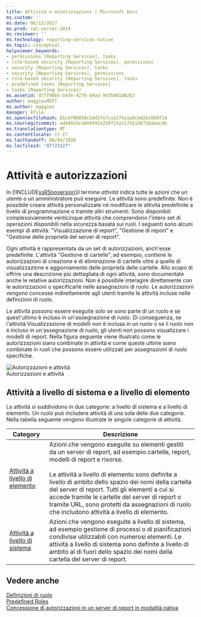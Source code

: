 ```yaml
---
title: Attività e autorizzazioni | Microsoft Docs
ms.custom: ''
ms.date: 06/13/2017
ms.prod: sql-server-2014
ms.reviewer: ''
ms.technology: reporting-services-native
ms.topic: conceptual
helpviewer_keywords:
- permissions [Reporting Services], tasks
- role-based security [Reporting Services], permissions
- security [Reporting Services], tasks
- security [Reporting Services], permissions
- role-based security [Reporting Services], tasks
- predefined tasks [Reporting Services]
- tasks [Reporting Services]
ms.assetid: d7ff90b5-b976-4270-b9ad-9d7b801d8263
author: maggiesMSFT
ms.author: maggies
manager: kfile
ms.openlocfilehash: 01cbf00850c5dd57e7ca1575a1a0cb826c009714
ms.sourcegitcommit: ad4d92dce894592a259721a1571b1d8736abacdb
ms.translationtype: MT
ms.contentlocale: it-IT
ms.lasthandoff: 08/04/2020
ms.locfileid: "87723327"
---
```

# <a name="tasks-and-permissions"></a>Attività e autorizzazioni
  In [!INCLUDE[ssRSnoversion](../../includes/ssrsnoversion-md.md)]il termine *attività* indica tutte le azioni che un utente o un amministratore può eseguire. Le attività sono predefinite. Non è possibile creare attività personalizzate né modificare le attività predefinite a livello di programmazione o tramite altri strumenti. Sono disponibili complessivamente venticinque attività che comprendono l'intero set di operazioni disponibili nella sicurezza basata sui ruoli. I seguenti sono alcuni esempi di attività: "Visualizzazione di report", "Gestione di report" e "Gestione delle proprietà del server di report".  
  
 Ogni attività è rappresentata da un set di autorizzazioni, anch'esse predefinite. L'attività "Gestione di cartelle", ad esempio, contiene le autorizzazioni di creazione e di eliminazione di cartelle oltre a quelle di visualizzazione e aggiornamento delle proprietà delle cartelle. Allo scopo di offrire una descrizione più dettagliata di ogni attività, sono documentate anche le relative autorizzazioni. Non è possibile interagire direttamente con le autorizzazioni o specificarle nelle assegnazioni di ruolo. Le autorizzazioni vengono concesse indirettamente agli utenti tramite le attività incluse nelle definizioni di ruolo.  
  
 Le attività possono essere eseguite solo se sono parte di un ruolo e se quest'ultimo è incluso in un'assegnazione di ruolo. Di conseguenza, se l'attività Visualizzazione di modelli non è inclusa in un ruolo o se il ruolo non è incluso in un'assegnazione di ruolo, gli utenti non possono visualizzare i modelli di report. Nella figura seguente viene illustrato come le autorizzazioni siano combinate in attività e come queste ultime siano combinate in ruoli che possono essere utilizzati per assegnazioni di ruolo specifiche.  
  
 ![Autorizzazioni e attività](../media/report-securityobjects.gif "Autorizzazioni e attività")  
Autorizzazioni e attività  
  
## <a name="system-and-item-level-tasks"></a>Attività a livello di sistema e a livello di elemento  
 Le attività si suddividono in due categorie: a livello di sistema e a livello di elemento. Un ruolo può includere attività di una sola delle due categorie. Nella tabella seguente vengono illustrate le singole categorie di attività.  
  
|Category|Descrizione|  
|--------------|-----------------|  
|[Attività a livello di elemento](tasks-and-permissions-item-level-tasks.md)|Azioni che vengono eseguite su elementi gestiti da un server di report, ad esempio cartelle, report, modelli di report e risorse.<br /><br /> Le attività a livello di elemento sono definite a livello di ambito dello spazio dei nomi della cartella del server di report. Tutti gli elementi a cui si accede tramite le cartelle del server di report o tramite URL, sono protetti da assegnazioni di ruolo che includono attività a livello di elemento.|  
|[Attività a livello di sistema](tasks-and-permissions-system-level-tasks.md)|Azioni che vengono eseguite a livello di sistema, ad esempio gestione di processi o di pianificazioni condivise utilizzabili con numerosi elementi. Le attività a livello di sistema sono definite a livello di ambito al di fuori dello spazio dei nomi della cartella del server di report.|  
  
## <a name="see-also"></a>Vedere anche  
 [Definizioni di ruolo](role-definitions.md)   
 [Predefined Roles](role-definitions-predefined-roles.md)   
 [Concessione di autorizzazioni in un server di report in modalità nativa](granting-permissions-on-a-native-mode-report-server.md)  
  
  
